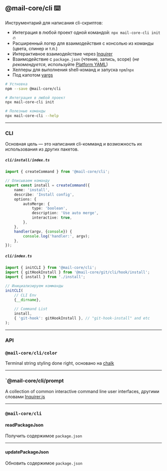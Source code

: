 @mail-core/cli ⌨️
----------------
Инструментарий для написания cli-скриптов:

- Интеграция в любой проект одной командой: `npx mail-core-cli init` 🔥
- Расширенный логер для взаимодействия с консолью из команды (цвета, спинер и т.п.)
- Интерактивное взаимодействие через [Inquirer](https://github.com/SBoudrias/Inquirer.js#readme)
- Взаимодействие с `package.json` (чтение, запись, scope) (_не рекомендуется_, используйте [Platform YAML](https://gitlab.corp.mail.ru/mail-core/platform/-/blob/master/docs/platform-yaml.md))
- Хелперы для выполнения shell-команд и запуска `npm`/`npx`
- Под капотом [yargs](https://github.com/yargs/yargs#readme)


```sh
# Устновка
npm --save @mail-core/cli

# Интеграция в любой проект
npx mail-core-cli init

# Полезные команды
npx mail-core-cli --help
```

---

### CLI

Основная цель — это написания cli-комманд и возможность их использования из других пакетов.

##### `cli/install/index.ts`

```ts
import { createCommand } from '@mail-core/cli';

// Описываем команду
export const install = createCommand({
	name: 'install',
	describe: 'Install config',
	options: {
		autoMerge: {
			type: 'boolean',
			description: 'Use auto merge',
			interactive: true,
		},
	},
	handler(argv, {console}) {
		console.log('handler:', argv);
	},
});
```

##### `cli/index.ts`

```ts
import { initCLI } from '@mail-core/cli';
import { gitHookInstall } from '@mail-core/git/cli/hook/install';
import { install } from './install';

// Инициализируем комманды
initCLI(
	// CLI Env
	{__dirname},
	
	// Command List
	install,
	{ 'git-hook': gitHookInstall }, // "git-hook-install" and etc
);
```

---

### API

### `@mail-core/cli/color`

Terminal string styling done right, основано на [chalk](https://github.com/chalk/chalk#readme)

---

### `@mail-core/cli/prompt

A collection of common interactive command line user interfaces, другими словами [Inquirer.js](https://github.com/SBoudrias/Inquirer.js#readme)

---

### `@mail-core/cli`

#### readPackageJson

Получить содержимое `package.json`

---

#### updatePackageJson

Обновить содержимое `package.json`
